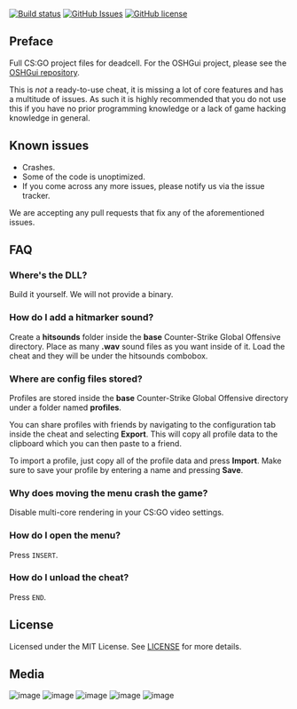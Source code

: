 [![Build status](https://ci.appveyor.com/api/projects/status/qu55gdha81pi6t3n?svg=true)](https://github.com/Nandotama14/NandoDev-Csgo)
[![GitHub Issues](https://img.shields.io/github/issues/EternityX/DEADCELL-CSGO.svg)](https://github.com/Nandotama14/NandoDev-Csgo/issues)
[![GitHub license](https://img.shields.io/badge/license-MIT-blue.svg)](https://github.com/Nandotama14/NandoDev-Csgo/blob/main/LICENSE)

## Preface
Full CS:GO project files for deadcell. For the OSHGui project, please see the [OSHGui repository](https://github.com/Nandotama14/NandoDev-Csgo).

This is *not* a ready-to-use cheat, it is missing a lot of core features and has a multitude of issues. As such it is highly recommended that you do not use this if you have no prior programming knowledge or a lack of game hacking knowledge in general.

## Known issues
- Crashes.
- Some of the code is unoptimized.
- If you come across any more issues, please notify us via the issue tracker.

We are accepting any pull requests that fix any of the aforementioned issues.

## FAQ
### Where's the DLL?
Build it yourself. We will not provide a binary.

### How do I add a hitmarker sound?
Create a **hitsounds** folder inside the **base** Counter-Strike Global Offensive directory.
Place as many **.wav** sound files as you want inside of it. Load the cheat and they will be under the hitsounds combobox.

### Where are config files stored?
Profiles are stored inside the **base** Counter-Strike Global Offensive directory under a folder named **profiles**.

You can share profiles with friends by navigating to the configuration tab inside the cheat and selecting **Export**. This will copy all profile data to the clipboard which you can then paste to a friend.

To import a profile, just copy all of the profile data and press **Import**. Make sure to save your profile by entering a name and pressing **Save**.

### Why does moving the menu crash the game?
Disable multi-core rendering in your CS:GO video settings.

### How do I open the menu?
Press `INSERT`.

### How do I unload the cheat?
Press `END`.

## License
Licensed under the MIT License. See [LICENSE](https://github.com/Nandotama14/NandoDev-Csgo/blob/main/LICENSE) for more details.

## Media
![image](https://i.imgur.com/q5M8Qx4.png)
![image](https://i.imgur.com/JcksnA7.png)
![image](https://i.imgur.com/0wAOPPj.png)
![image](https://i.imgur.com/nziS7Ek.png)
![image](https://i.imgur.com/rtWEJiS.png)
